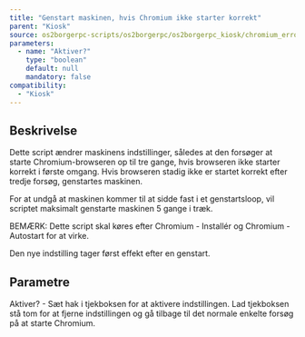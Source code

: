 ```yaml
---
title: "Genstart maskinen, hvis Chromium ikke starter korrekt"
parent: "Kiosk"
source: os2borgerpc-scripts/os2borgerpc/os2borgerpc_kiosk/chromium_error_reboot.sh
parameters:
  - name: "Aktiver?"
    type: "boolean"
    default: null
    mandatory: false
compatibility:
  - "Kiosk"
---
```


## Beskrivelse
Dette script ændrer maskinens indstillinger, således at den forsøger at starte Chromium-browseren op til tre gange, hvis browseren ikke starter korrekt i første omgang. Hvis browseren stadig ikke er startet korrekt efter tredje forsøg, genstartes maskinen.

For at undgå at maskinen kommer til at sidde fast i et genstartsloop, vil scriptet maksimalt genstarte maskinen 5 gange i træk.

BEMÆRK: Dette script skal køres efter Chromium - Installér og Chromium - Autostart for at virke.

Den nye indstilling tager først effekt efter en genstart.

## Parametre
Aktiver? - Sæt hak i tjekboksen for at aktivere indstillingen. Lad tjekboksen stå tom for at fjerne indstillingen og gå tilbage til det normale enkelte forsøg på at starte Chromium.


